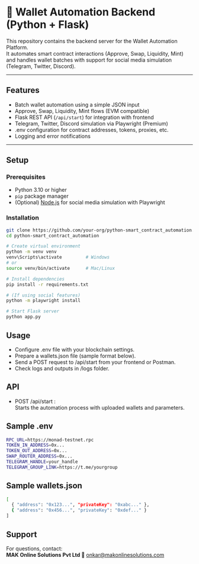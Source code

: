 # 🚀 Wallet Automation Backend (Python + Flask)

This repository contains the backend server for the Wallet Automation Platform.  
It automates smart contract interactions (Approve, Swap, Liquidity, Mint) and handles wallet batches with support for social media simulation (Telegram, Twitter, Discord).

---

## Features

- Batch wallet automation using a simple JSON input
- Approve, Swap, Liquidity, Mint flows (EVM compatible)
- Flask REST API (`/api/start`) for integration with frontend
- Telegram, Twitter, Discord simulation via Playwright (Premium)
- .env configuration for contract addresses, tokens, proxies, etc.
- Logging and error notifications

---

## Setup

### Prerequisites

- Python 3.10 or higher
- `pip` package manager
- (Optional) [Node.js](https://nodejs.org/) for social media simulation with Playwright

### Installation

```bash
git clone https://github.com/your-org/python-smart_contract_automation.git
cd python-smart_contract_automation

# Create virtual environment
python -m venv venv
venv\Scripts\activate         # Windows
# or
source venv/bin/activate      # Mac/Linux

# Install dependencies
pip install -r requirements.txt

# (If using social features)
python -m playwright install

# Start Flask server
python app.py
```

## Usage

- Configure .env file with your blockchain settings.
- Prepare a wallets.json file (sample format below).
- Send a POST request to /api/start from your frontend or Postman.
- Check logs and outputs in /logs folder.

## API
- POST /api/start : <br>
Starts the automation process with uploaded wallets and parameters.

## Sample .env
```bash
RPC_URL=https://monad-testnet.rpc
TOKEN_IN_ADDRESS=0x...
TOKEN_OUT_ADDRESS=0x...
SWAP_ROUTER_ADDRESS=0x...
TELEGRAM_HANDLE=your_handle
TELEGRAM_GROUP_LINK=https://t.me/yourgroup
```
## Sample wallets.json
```bash
[
  { "address": "0x123...", "privateKey": "0xabc..." },
  { "address": "0x456...", "privateKey": "0xdef..." }
]
```

## Support
For questions, contact: <br>
<strong> MAK Online Solutions Pvt Ltd </strong>
📧 onkar@makonlinesolutions.com
